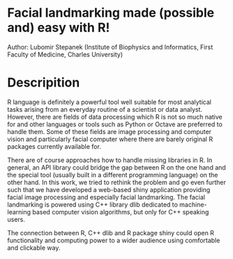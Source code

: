 # Facial landmarking made (possible and) easy with R!

Author: Lubomir Stepanek (Institute of Biophysics and Informatics, First Faculty of Medicine, Charles University)

# Descripition

R language is definitely a powerful tool well suitable for most analytical tasks arising from an everyday routine of a scientist or data analyst. However, there are fields of data processing which R is not so much native for and other languages or tools such as Python or Octave are preferred to handle them. Some of these fields are image processing and computer vision and particularly facial computer where there are barely original R packages currently available for.

There are of course approaches how to handle missing libraries in R. In general, an API library could bridge the gap between R on the one hand and the special tool (usually built in a different programming language) on the other hand. In this work, we tried to rethink the problem and go even further such that we have developed a web-based shiny application providing facial image processing and especially facial landmarking. The facial landmarking is powered using C++ library dlib dedicated to machine-learning based computer vision algorithms, but only for C++ speaking users.

The connection between R, C++ dlib and R package shiny could open R functionality and computing power to a wider audience using comfortable and clickable way.
 

